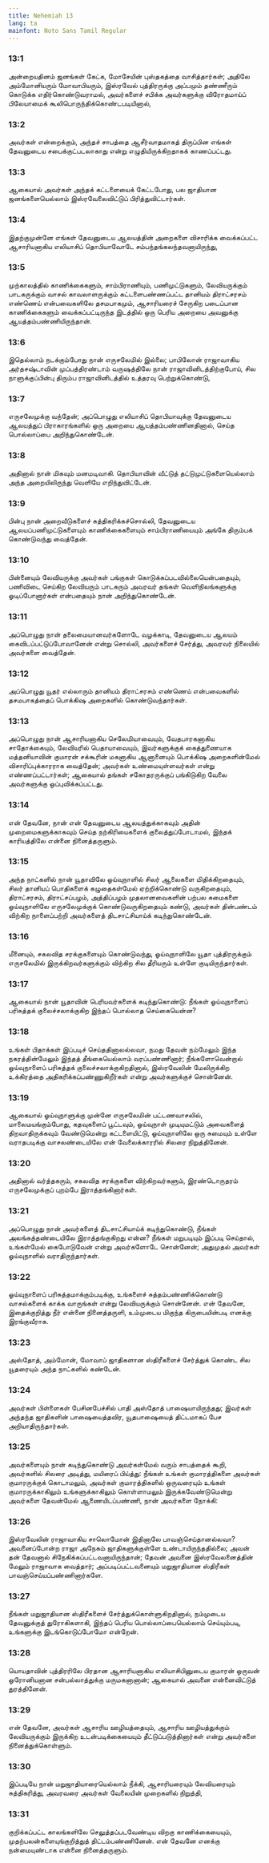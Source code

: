 ```yaml
---
title: Nehemiah 13
lang: ta
mainfont: Noto Sans Tamil Regular
---
```


###  13:1

அன்றையதினம் ஜனங்கள் கேட்க, மோசேயின் புஸ்தகத்தை வாசித்தார்கள்; அதிலே அம்மோனியரும் மோவாபியரும், இஸ்ரவேல் புத்திரருக்கு அப்பமும் தண்ணீரும் கொடுக்க எதிர்கொண்டுவராமல், அவர்களைச் சபிக்க அவர்களுக்கு விரோதமாய்ப் பிலேயாமைக் கூலிபொருந்திக்கொண்டபடியினால்,

###  13:2

அவர்கள் என்றைக்கும், அந்தச் சாபத்தை ஆசீர்வாதமாகத் திருப்பின எங்கள் தேவனுடைய சபைக்குட்படலாகாது என்று எழுதியிருக்கிறதாகக் காணப்பட்டது.

###  13:3

ஆகையால் அவர்கள் அந்தக் கட்டளையைக் கேட்டபோது, பல ஜாதியான ஜனங்களையெல்லாம் இஸ்ரவேலைவிட்டுப் பிரித்துவிட்டார்கள்.

###  13:4

இதற்குமுன்னே எங்கள் தேவனுடைய ஆலயத்தின் அறைகளை விசாரிக்க வைக்கப்பட்ட ஆசாரியனாகிய எலியாசிப் தொபியாவோடே சம்பந்தங்கலந்தவனாயிருந்து,

###  13:5

முற்காலத்தில் காணிக்கைகளும், சாம்பிராணியும், பணிமுட்டுகளும், லேவியருக்கும் பாடகருக்கும் வாசல் காவலாளருக்கும் கட்டளைபண்ணப்பட்ட தானியம் திராட்சரசம் எண்ணெய் என்பவைகளிலே தசமபாகமும், ஆசாரியரைச் சேருகிற படைப்பான காணிக்கைகளும் வைக்கப்பட்டிருந்த இடத்தில் ஒரு பெரிய அறையை அவனுக்கு ஆயத்தம்பண்ணியிருந்தான்.

###  13:6

இதெல்லாம் நடக்கும்போது நான் எருசலேமில் இல்லை; பாபிலோன் ராஜாவாகிய அர்தசஷ்டாவின் முப்பத்திரண்டாம் வருஷத்திலே நான் ராஜாவினிடத்திற்குபோய், சில நாளுக்குப்பின்பு திரும்ப ராஜாவினிடத்தில் உத்தரவு பெற்றுக்கொண்டு,

###  13:7

எருசலேமுக்கு வந்தேன்; அப்பொழுது எலியாசிப் தொபியாவுக்கு தேவனுடைய ஆலயத்துப் பிராகாரங்களில் ஒரு அறையை ஆயத்தம்பண்ணினதினால், செய்த பொல்லாப்பை அறிந்துகொண்டேன்.

###  13:8

அதினால் நான் மிகவும் மனமடிவாகி. தொபியாவின் வீட்டுத் தட்டுமுட்டுகளையெல்லாம் அந்த அறையிலிருந்து வெளியே எறிந்துவிட்டேன்.

###  13:9

பின்பு நான் அறைவீடுகளைச் சுத்திகரிக்கச்சொல்லி, தேவனுடைய ஆலயப்பணிமுட்டுகளையும் காணிக்கைகளையும் சாம்பிராணியையும் அங்கே திரும்பக் கொண்டுவந்து வைத்தேன்.

###  13:10

பின்னையும் லேவியருக்கு அவர்கள் பங்குகள் கொடுக்கப்படவில்லையென்பதையும், பணிவிடை செய்கிற லேவியரும் பாடகரும் அவரவர் தங்கள் வெளிநிலங்களுக்கு ஓடிப்போனார்கள் என்பதையும் நான் அறிந்துகொண்டேன்.

###  13:11

அப்பொழுது நான் தலைமையானவர்களோடே வழக்காடி, தேவனுடைய ஆலயம் கைவிடப்பட்டுப்போவானேன் என்று சொல்லி, அவர்களைச் சேர்த்து, அவரவர் நிலையில் அவர்களை வைத்தேன்.

###  13:12

அப்பொழுது யூதர் எல்லாரும் தானியம் திராட்சரசம் எண்ணெய் என்பவைகளில் தசமபாகத்தைப் பொக்கிஷ அறைகளில் கொண்டுவந்தார்கள்.

###  13:13

அப்பொழுது நான் ஆசாரியனாகிய செலேமியாவையும், வேதபாரகனாகிய சாதோக்கையும், லேவியரில் பெதாயாவையும், இவர்களுக்குக் கைத்துணையாக மத்தனியாவின் குமாரன் சக்கூரின் மகனாகிய ஆனானையும் பொக்கிஷ அறைகளின்மேல் விசாரிப்புக்காரராக வைத்தேன்; அவர்கள் உண்மையுள்ளவர்கள் என்று எண்ணப்பட்டார்கள்; ஆகையால் தங்கள் சகோதரருக்குப் பங்கிடுகிற வேலை அவர்களுக்கு ஒப்புவிக்கப்பட்டது.

###  13:14

என் தேவனே, நான் என் தேவனுடைய ஆலயத்துக்காகவும் அதின் முறைமைகளுக்காகவும் செய்த நற்கிரியைகளைக் குலைத்துப்போடாமல், இந்தக் காரியத்திலே என்னை நினைத்தருளும்.

###  13:15

அந்த நாட்களில் நான் யூதாவிலே ஓய்வுநாளில் சிலர் ஆலைகளை மிதிக்கிறதையும், சிலர் தானியப் பொதிகளைக் கழுதைகள்மேல் ஏற்றிக்கொண்டு வருகிறதையும், திராட்சரசம், திராட்சப்பழம், அத்திப்பழம் முதலானவைகளின் பற்பல சுமைகளை ஓய்வுநாளிலே எருசலேமுக்குக் கொண்டுவருகிறதையும் கண்டு, அவர்கள் தின்பண்டம் விற்கிற நாளைப்பற்றி அவர்களைத் திடசாட்சியாய்க் கடிந்துகொண்டேன்.

###  13:16

மீனையும், சகலவித சரக்குகளையும் கொண்டுவந்து, ஓய்வுநாளிலே யூதா புத்திரருக்கும் எருசலேமில் இருக்கிறவர்களுக்கும் விற்கிற சில தீரியரும் உள்ளே குடியிருந்தார்கள்.

###  13:17

ஆகையால் நான் யூதாவின் பெரியவர்களைக் கடிந்துகொண்டு: நீங்கள் ஓய்வுநாளைப் பரிசுத்தக் குலைச்சலாக்குகிற இந்தப் பொல்லாத செய்கையென்ன?

###  13:18

உங்கள் பிதாக்கள் இப்படிச் செய்ததினாலல்லவா, நமது தேவன் நம்மேலும் இந்த நகரத்தின்மேலும் இந்தத் தீங்கையெல்லாம் வரப்பண்ணினார்; நீங்களோவென்றால் ஓய்வுநாளைப் பரிசுத்தக் குலைச்சலாக்குகிறதினால், இஸ்ரவேலின் மேலிருக்கிற உக்கிரத்தை அதிகரிக்கப்பண்ணுகிறீர்கள் என்று அவர்களுக்குச் சொன்னேன்.

###  13:19

ஆகையால் ஓய்வுநாளுக்கு முன்னே எருசலேமின் பட்டணவாசலில், மாலைமயங்கும்போது, கதவுகளைப் பூட்டவும், ஓய்வுநாள் முடியுமட்டும் அவைகளைத் திறவாதிருக்கவும் வேண்டுமென்று கட்டளையிட்டு, ஓய்வுநாளிலே ஒரு சுமையும் உள்ளே வராதபடிக்கு வாசலண்டையிலே என் வேலைக்காரரில் சிலரை நிறுத்தினேன்.

###  13:20

அதினால் வர்த்தகரும், சகலவித சரக்குகளை விற்கிறவர்களும், இரண்டொருதரம் எருசலேமுக்குப் புறம்பே இராத்தங்கினார்கள்.

###  13:21

அப்பொழுது நான் அவர்களைத் திடசாட்சியாய்க் கடிந்துகொண்டு, நீங்கள் அலங்கத்தண்டையிலே இராத்தங்குகிறது என்ன? நீங்கள் மறுபடியும் இப்படி செய்தால், உங்கள்மேல் கைபோடுவேன் என்று அவர்களோடே சொன்னேன்; அதுமுதல் அவர்கள் ஓய்வுநாளில் வராதிருந்தார்கள்.

###  13:22

ஓய்வுநாளைப் பரிசுத்தமாக்கும்படிக்கு, உங்களைச் சுத்தம்பண்ணிக்கொண்டு வாசல்களைக் காக்க வாருங்கள் என்று லேவியருக்கும் சொன்னேன். என் தேவனே, இதைக்குறித்து நீர் என்னை நினைத்தருளி, உம்முடைய மிகுந்த கிருபையின்படி எனக்கு இரங்குவீராக.

###  13:23

அஸ்தோத், அம்மோன், மோவாப் ஜாதிகளான ஸ்திரீகளைச் சேர்த்துக் கொண்ட சில யூதரையும் அந்த நாட்களில் கண்டேன்.

###  13:24

அவர்கள் பிள்ளைகள் பேசினபேச்சில் பாதி அஸ்தோத் பாஷையாயிருந்தது; இவர்கள் அந்தந்த ஜாதிகளின் பாஷையைத்தவிர, யூதபாஷையைத் திட்டமாகப் பேச அறியாதிருந்தார்கள்.

###  13:25

அவர்களையும் நான் கடிந்துகொண்டு அவர்கள்மேல் வரும் சாபத்தைக் கூறி, அவர்களில் சிலரை அடித்து, மயிரைப் பிய்த்து: நீங்கள் உங்கள் குமாரத்திகளை அவர்கள் குமாரருக்குக் கொடாமலும், அவர்கள் குமாரத்திகளில் ஒருவரையும் உங்கள் குமாரருக்காகிலும் உங்களுக்காகிலும் கொள்ளாமலும் இருக்கவேண்டுமென்று அவர்களை தேவன்மேல் ஆணையிடப்பண்ணி, நான் அவர்களை நோக்கி:

###  13:26

இஸ்ரவேலின் ராஜாவாகிய சாலொமோன் இதினாலே பாவஞ்செய்தானல்லவா? அவனைப்போன்ற ராஜா அநேகம் ஜாதிகளுக்குள்ளே உண்டாயிருந்ததில்லை; அவன் தன் தேவனால் சிநேகிக்கப்பட்டவனாயிருந்தான்; தேவன் அவனை இஸ்ரவேலனைத்தின் மேலும் ராஜாவாக வைத்தார்; அப்படிப்பட்டவனையும் மறுஜாதியான ஸ்திரீகள் பாவஞ்செய்யப்பண்ணினார்களே.

###  13:27

நீங்கள் மறுஜாதியான ஸ்திரீகளைச் சேர்த்துக்கொள்ளுகிறதினால், நம்முடைய தேவனுக்குத் துரோகிகளாகி, இந்தப் பெரிய பொல்லாப்பையெல்லாம் செய்யும்படி, உங்களுக்கு இடங்கொடுப்போமோ என்றேன்.

###  13:28

யொயதாவின் புத்திரரிலே பிரதான ஆசாரியனாகிய எலியாசிபினுடைய குமாரன் ஒருவன் ஓரோனியனான சன்பல்லாத்துக்கு மருமகனானான்; ஆகையால் அவனை என்னைவிட்டுத் துரத்தினேன்.

###  13:29

என் தேவனே, அவர்கள் ஆசாரிய ஊழியத்தையும், ஆசாரிய ஊழியத்துக்கும் லேவியருக்கும் இருக்கிற உடன்படிக்கையையும் தீட்டுப்படுத்தினார்கள் என்று அவர்களை நினைத்துக்கொள்ளும்.

###  13:30

இப்படியே நான் மறுஜாதியாரையெல்லாம் நீக்கி, ஆசாரியரையும் லேவியரையும் சுத்திகரித்து, அவரவரை அவர்கள் வேலையின் முறைகளில் நிறுத்தி,

###  13:31

குறிக்கப்பட்ட காலங்களிலே செலுத்தப்படவேண்டிய விறகு காணிக்கையையும், முதற்பலன்களையுங்குறித்துத் திட்டம்பண்ணினேன். என் தேவனே எனக்கு நன்மையுண்டாக என்னை நினைத்தருளும்.

